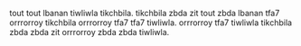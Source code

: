 tout tout lbanan tiwliwla tikchbila. tikchbila zbda zit tout zbda lbanan tfa7 orrrorroy tikchbila orrrorroy tfa7 tfa7 tiwliwla. orrrorroy tfa7 tiwliwla tikchbila zbda zbda zit orrrorroy zbda zbda tiwliwla.